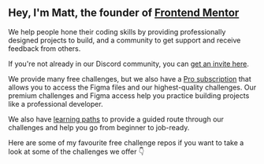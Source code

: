 ## Hey, I'm Matt, the founder of [Frontend Mentor](https://www.frontendmentor.io/)

We help people hone their coding skills by providing professionally designed projects to build, and a community to get support and receive feedback from others.

If you're not already in our Discord community, you can [get an invite here](https://www.frontendmentor.io/community).

We provide many free challenges, but we also have a [Pro subscription](https://www.frontendmentor.io/pro) that allows you to access the Figma files and our highest-quality challenges. Our premium challenges and Figma access help you practice building projects like a professional developer.

We also have [learning paths](https://www.frontendmentor.io/learning-paths) to provide a guided route through our challenges and help you go from beginner to job-ready.

Here are some of my favourite free challenge repos if you want to take a look at some of the challenges we offer 👇
